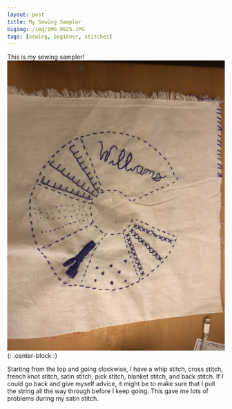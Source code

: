 ```yaml
---
layout: post
title: My Sewing Sampler
bigimg: /img/IMG_9925.JPG
tags: [sewing, beginner, stitches]
---
```


This is my sewing sampler!
![Sampler](/img/IMG_9925.JPG){: .center-block :}

Starting from the top and going clockwise, I have a whip stitch, cross stitch, french knot stitch, satin stitch, pick stitch, blanket stitch, and back stitch.
If I could go back and give myself advice, it might be to make sure that I pull the string all the way through before I keep going.
This gave me lots of problems during my satin stitch.
